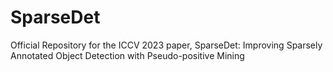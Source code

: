# SparseDet
Official Repository for the ICCV 2023 paper, SparseDet: Improving Sparsely Annotated Object Detection with Pseudo-positive Mining
